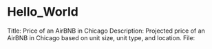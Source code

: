 # Hello_World
Title:
Price of an AirBNB in Chicago
Description:
Projected price of an AirBNB in Chicago based on unit size, unit type, and location.
File:
